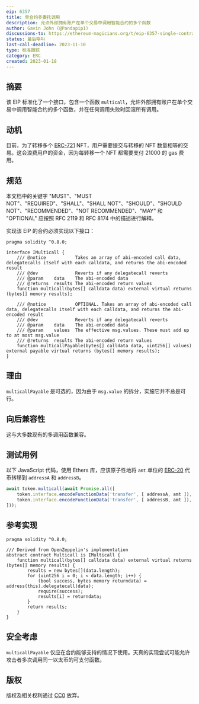 ```yaml
---
eip: 6357
title: 单合约多委托调用
description: 允许外部拥有账户在单个交易中调用智能合约的多个函数
author: Gavin John (@Pandapip1)
discussions-to: https://ethereum-magicians.org/t/eip-6357-single-contract-multicall/12621
status: 最后呼叫
last-call-deadline: 2023-11-10
type: 标准跟踪
category: ERC
created: 2023-01-18
---
```


## 摘要

该 EIP 标准化了一个接口，包含一个函数 `multicall`，允许外部拥有账户在单个交易中调用智能合约的多个函数，并在任何调用失败时回滚所有调用。

## 动机

目前，为了转移多个 [ERC-721](./eip-721.md) NFT，用户需要提交与转移的 NFT 数量相等的交易。这会浪费用户的资金，因为每转移一个 NFT 都需要支付 21000 的 gas 费用。

## 规范

本文档中的关键字 "MUST"、"MUST NOT"、"REQUIRED"、"SHALL"、"SHALL NOT"、"SHOULD"、"SHOULD NOT"、"RECOMMENDED"、"NOT RECOMMENDED"、"MAY" 和 "OPTIONAL" 应按照 RFC 2119 和 RFC 8174 中的描述进行解释。

实现该 EIP 的合约必须实现以下接口：
  
```solidity
pragma solidity ^0.8.0;

interface IMulticall {
    /// @notice           Takes an array of abi-encoded call data, delegatecalls itself with each calldata, and returns the abi-encoded result
    /// @dev              Reverts if any delegatecall reverts
    /// @param    data    The abi-encoded data
    /// @returns  results The abi-encoded return values
    function multicall(bytes[] calldata data) external virtual returns (bytes[] memory results);

    /// @notice           OPTIONAL. Takes an array of abi-encoded call data, delegatecalls itself with each calldata, and returns the abi-encoded result
    /// @dev              Reverts if any delegatecall reverts
    /// @param    data    The abi-encoded data
    /// @param    values  The effective msg.values. These must add up to at most msg.value
    /// @returns  results The abi-encoded return values
    function multicallPayable(bytes[] calldata data, uint256[] values) external payable virtual returns (bytes[] memory results);
}
```

## 理由

`multicallPayable` 是可选的，因为由于 `msg.value` 的拆分，实施它并不总是可行。

## 向后兼容性

这与大多数现有的多调用函数兼容。

## 测试用例

以下 JavaScript 代码，使用 Ethers 库，应该原子性地将 `amt` 单位的 [ERC-20](./eip-20.md) 代币转移到 `addressA` 和 `addressB`。

```js
await token.multicall(await Promise.all([
    token.interface.encodeFunctionData('transfer', [ addressA, amt ]),
    token.interface.encodeFunctionData('transfer', [ addressB, amt ]),
]));
```

## 参考实现

```solidity
pragma solidity ^0.8.0;

/// Derived from OpenZeppelin's implementation
abstract contract Multicall is IMulticall {
    function multicall(bytes[] calldata data) external virtual returns (bytes[] memory results) {
        results = new bytes[](data.length);
        for (uint256 i = 0; i < data.length; i++) {
            (bool success, bytes memory returndata) = address(this).delegatecall(data);
            require(success);
            results[i] = returndata;
        }
        return results;
    }
}
```

## 安全考虑

`multicallPayable` 仅应在合约能够支持的情况下使用。天真的实现尝试可能允许攻击者多次调用同一以太币的可支付函数。

## 版权

版权及相关权利通过 [CC0](../LICENSE.md) 放弃。